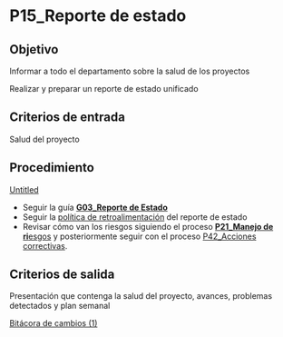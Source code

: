 # P15_Reporte de estado

## **Objetivo**

Informar a todo el departamento sobre la salud de los proyectos

Realizar y preparar un reporte de estado unificado

## **Criterios de entrada**

Salud del proyecto

## **Procedimiento**

[Untitled](P15_Reporte%20de%20estado%20e9549f04511143c5b3735cd790aa02f9/Untitled%20Database%20ecb0d853e254464089d34b4b435bfd64.csv)

- Seguir la guía **[G03_Reporte de Estado](../Gui%CC%81as%20484d71efd4064698ab23f6a2abbf748e/G01_Reporte%20de%20Estado%20e737cc2447ea4cd283d7f7b4f3e4ea29.md)**
- Seguir la [política de retroalimentación](../Politicas%20d2cd71f3c48c456e9a38a16b2508b6b9/PO02_Poli%CC%81tica%20de%20retroalimentacio%CC%81n%20del%20reporte%20d%20b4d2c30e9fef4ac4867fe7d63ac4e915.md) del reporte de estado
- Revisar cómo van los riesgos siguiendo el proceso [**P21_Manejo de ri**esgos](P21_Manejo%20de%20riesgos%20349b15b299e846beb45066c69dddea68.md) y posteriormente seguir con el proceso [P42_Acciones correctivas](P42_Acciones%20correctivas%2093b37b250e7e4fb2ba4d05f44e294d75.md).

## **Criterios de salida**

Presentación que contenga la salud del proyecto, avances, problemas detectados y plan semanal

[Bitácora de cambios (1)](P15_Reporte%20de%20estado%20e9549f04511143c5b3735cd790aa02f9/Bita%CC%81cora%20de%20cambios%20(1)%20cb7632e3fc684f26921cb2adc90f8a79.csv)